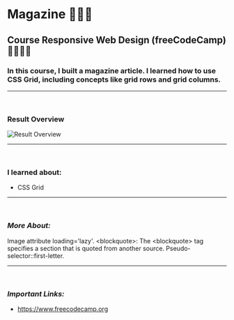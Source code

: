 # **Magazine** 📰📰📰

## **Course Responsive Web Design (freeCodeCamp)** 🧑🏻‍🚀🚀

### In this course, I built a magazine article. I learned how to use CSS Grid, including concepts like grid rows and grid columns.

---

<br>

### **Result Overview**

![Result Overview](./assets/img/magazine.gif)

---

<br>

### **I learned about:**

- CSS Grid

---

<br>

### _More About:_

Image attribute loading='lazy'.
\<blockquote>: The \<blockquote> tag specifies a section that is quoted from another source.
Pseudo-selector::first-letter.

---

<br>

### _Important Links:_

- https://www.freecodecamp.org
